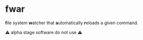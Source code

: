 # fwar

**f**ile system **w**atcher that **a**utomatically **r**eloads a given command.

:warning: alpha stage software do not use :warning:
